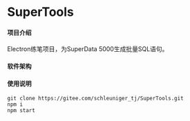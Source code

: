 # SuperTools

#### 项目介绍
Electron练笔项目，为SuperData 5000生成批量SQL语句。

#### 软件架构


#### 使用说明
    git clone https://gitee.com/schleuniger_tj/SuperTools.git
    npm i
    npm start
